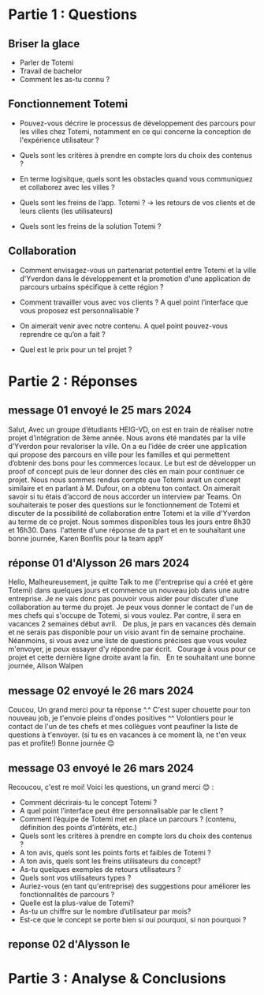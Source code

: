 # Partie 1 : Questions
## Briser la glace

- Parler de Totemi
- Travail de bachelor
- Comment les as-tu connu ?  
## Fonctionnement Totemi

- Pouvez-vous décrire le processus de développement des parcours pour les villes chez Totemi, notamment en ce qui concerne la conception de l'expérience utilisateur ?  
  
- Quels sont les critères à prendre en compte lors du choix des contenus ?  
  
- En terme logisitque, quels sont les obstacles quand vous communiquez et collaborez avec les villes ?  
  
- Quels sont les freins de l’app. Totemi ? 
  -> les retours de vos clients et de leurs clients (les utilisateurs)

-  Quels sont les freins de la solution Totemi ? 

## Collaboration

- Comment envisagez-vous un partenariat potentiel entre Totemi et la ville d'Yverdon dans le développement et la promotion d'une application de parcours urbains spécifique à cette région ?  
 
- Comment travailler vous avec vos clients ? A quel point l’interface que vous proposez est personnalisable ?  
  
- On aimerait venir avec notre contenu. A quel point pouvez-vous reprendre ce qu’on a fait ?  

- Quel est le prix pour un tel projet ?

# Partie 2 : Réponses

## message 01 envoyé le 25 mars 2024
 Salut, 
Avec un groupe d’étudiants HEIG-VD, on est en train de réaliser notre projet d’intégration de 3ème année. Nous avons été mandatés par la ville d’Yverdon pour revaloriser la ville. On a eu l’idée de créer une application qui propose des parcours en ville pour les familles et qui permettent d’obtenir des bons pour les commerces locaux. Le but est de développer un proof of concept puis de leur donner des clés en main pour continuer ce projet. Nous nous sommes rendus compte que Totemi avait un concept similaire et en parlant à M. Dufour, on a obtenu ton contact. On aimerait savoir si tu étais d’accord de nous accorder un interview par Teams. On souhaiterais te poser des questions sur le fonctionnement de Totemi et discuter de la possibilité de collaboration entre Totemi et la ville d'Yverdon au terme de ce projet. Nous sommes disponibles tous les jours entre 8h30 et 16h30. 
 Dans  l'attente d'une réponse de ta part et en te souhaitant une bonne journée, 
 Karen Bonfils
 pour la team appY
    
## réponse 01 d'Alysson 26 mars 2024
Hello,
 Malheureusement, je quitte Talk to me (l'entreprise qui a créé et gère Totemi) dans quelques jours et commence un nouveau job dans une autre entreprise. Je ne vais donc pas pouvoir vous aider pour discuter d'une collaboration au terme du projet. Je peux vous donner le contact de l'un de mes chefs qui s'occupe de Totemi, si vous voulez. Par contre, il sera en vacances 2 semaines début avril.   De plus, je pars en vacances dès demain et ne serais pas disponible pour un visio avant fin de semaine prochaine. Néanmoins, si vous avez une liste de questions précises que vous voulez m'envoyer, je peux essayer d'y répondre par écrit.   Courage à vous pour ce projet et cette dernière ligne droite avant la fin.  
  En te souhaitant une bonne journée, 
  Alison Walpen

## message 02 envoyé le 26 mars 2024
Coucou, 
Un grand merci pour ta réponse ^.^ C'est super chouette pour ton nouveau job, je t'envoie pleins d'ondes positives ^^ Volontiers pour le contact de l'un de tes chefs et mes collègues vont peaufiner la liste de questions à t'envoyer. (si tu es en vacances à ce moment là, ne t'en veux pas et profite!) Bonne journée 😊

## message 03 envoyé le 26 mars 2024
Recoucou, 
c'est re moi! Voici les questions, un grand merci 😊 : 
- Comment décrirais-tu le concept Totemi ?
- A quel point l’interface peut être personnalisable par le client ? 
- Comment l’équipe de Totemi met en place un parcours ? (contenu, définition des points d’intérêts, etc.) 
- Quels sont les critères à prendre en compte lors du choix des contenus ? 
- A ton avis, quels sont les points forts et faibles de Totemi ?
- A ton avis, quels sont les freins utilisateurs du concept? 
- As-tu quelques exemples de retours utilisateurs ? 
- Quels sont vos utilisateurs types ? 
- Auriez-vous (en tant qu'entreprise) des suggestions pour améliorer les fonctionnalités de parcours ? 
- Quelle est la plus-value de Totemi? 
- As-tu un chiffre sur le nombre d’utilisateur par mois?  
- Est-ce que le concept se porte bien si oui pourquoi, si non pourquoi ?

## reponse 02 d'Alysson le


# Partie 3 : Analyse & Conclusions